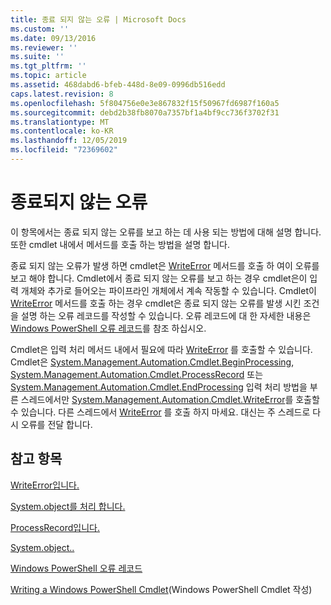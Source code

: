 ```yaml
---
title: 종료 되지 않는 오류 | Microsoft Docs
ms.custom: ''
ms.date: 09/13/2016
ms.reviewer: ''
ms.suite: ''
ms.tgt_pltfrm: ''
ms.topic: article
ms.assetid: 468dabd6-bfeb-448d-8e09-0996db516edd
caps.latest.revision: 8
ms.openlocfilehash: 5f804756e0e3e867832f15f50967fd6987f160a5
ms.sourcegitcommit: debd2b38fb8070a7357bf1a4bf9cc736f3702f31
ms.translationtype: MT
ms.contentlocale: ko-KR
ms.lasthandoff: 12/05/2019
ms.locfileid: "72369602"
---
```

# <a name="non-terminating-errors"></a>종료되지 않는 오류

이 항목에서는 종료 되지 않는 오류를 보고 하는 데 사용 되는 방법에 대해 설명 합니다. 또한 cmdlet 내에서 메서드를 호출 하는 방법을 설명 합니다.

종료 되지 않는 오류가 발생 하면 cmdlet은 [WriteError](/dotnet/api/System.Management.Automation.Cmdlet.WriteError) 메서드를 호출 하 여이 오류를 보고 해야 합니다. Cmdlet에서 종료 되지 않는 오류를 보고 하는 경우 cmdlet은이 입력 개체와 추가로 들어오는 파이프라인 개체에서 계속 작동할 수 있습니다. Cmdlet이 [WriteError](/dotnet/api/System.Management.Automation.Cmdlet.WriteError) 메서드를 호출 하는 경우 cmdlet은 종료 되지 않는 오류를 발생 시킨 조건을 설명 하는 오류 레코드를 작성할 수 있습니다. 오류 레코드에 대 한 자세한 내용은 [Windows PowerShell 오류 레코드](./windows-powershell-error-records.md)를 참조 하십시오.

Cmdlet은 입력 처리 메서드 내에서 필요에 따라 [WriteError](/dotnet/api/System.Management.Automation.Cmdlet.WriteError) 를 호출할 수 있습니다. Cmdlet은 [System.Management.Automation.Cmdlet.BeginProcessing](/dotnet/api/System.Management.Automation.Cmdlet.BeginProcessing), [System.Management.Automation.Cmdlet.ProcessRecord](/dotnet/api/System.Management.Automation.Cmdlet.ProcessRecord) 또는 [System.Management.Automation.Cmdlet.EndProcessing](/dotnet/api/System.Management.Automation.Cmdlet.EndProcessing) 입력 처리 방법을 부른 스레드에서만 [System.Management.Automation.Cmdlet.WriteError](/dotnet/api/System.Management.Automation.Cmdlet.WriteError)를 호출할 수 있습니다. 다른 스레드에서 [WriteError](/dotnet/api/System.Management.Automation.Cmdlet.WriteError) 를 호출 하지 마세요. 대신는 주 스레드로 다시 오류를 전달 합니다.

## <a name="see-also"></a>참고 항목

[WriteError입니다.](/dotnet/api/System.Management.Automation.Cmdlet.WriteError)

[System.object를 처리 합니다.](/dotnet/api/System.Management.Automation.Cmdlet.BeginProcessing)

[ProcessRecord입니다.](/dotnet/api/System.Management.Automation.Cmdlet.ProcessRecord)

[System.object..](/dotnet/api/System.Management.Automation.Cmdlet.EndProcessing)

[Windows PowerShell 오류 레코드](./windows-powershell-error-records.md)

[Writing a Windows PowerShell Cmdlet](./writing-a-windows-powershell-cmdlet.md)(Windows PowerShell Cmdlet 작성)
